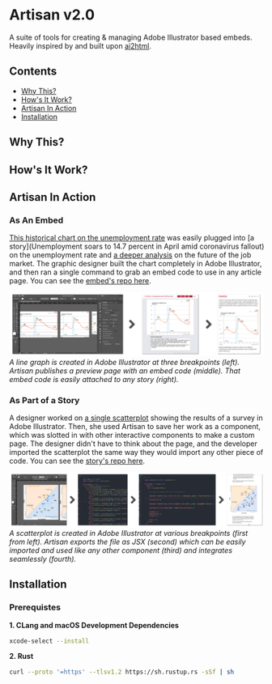 # Artisan v2.0

A suite of tools for creating & managing Adobe Illustrator based embeds. Heavily inspired by and built upon [ai2html](http://ai2html.org/).

## Contents
- [Why This?](#why-this)
- [How's It Work?](#hows-it-work)
- [Artisan In Action](#artisan-in-action)
- [Installation](#installation)

## Why This?


## How's It Work?

## Artisan In Action

### As An Embed
[This historical chart on the unemployment rate](https://www.politico.com/interactives/2020/embed/unemployment-april-2020-line-chart-hnNE7Ja6/preview/) was easily plugged into [a story](Unemployment soars to 14.7 percent in April amid coronavirus fallout) on the unemployment rate and [a deeper analysis](https://www.politico.com/news/2020/05/08/when-will-jobs-return-243925?Asks) on the future of the job market. The graphic designer built the chart completely in Adobe Illustrator, and then ran a single command to grab an embed code to use in any article page. You can see the [embed's repo here](https://github.com/The-Politico/illustration_unempline0420).

![unemployment-graph](docs/pipeline.jpg)
_A line graph is created in Adobe Illustrator at three breakpoints (left). Artisan publishes a preview page with an embed code (middle). That embed code is easily attached to any story (right)._

### As Part of a Story
A designer worked on [a single scatterplot](https://www.politico.com/interactives/2020/coronavirus-activity-risk-what-is-safe-poll/#g-Scatterplot-Desktop-img) showing the results of a survey in Adobe Illustrator. Then, she used Artisan to save her work as a component, which was slotted in with other interactive components to make a custom page. The designer didn't have to think about the page, and the developer imported the scatterplot the same way they would import any other piece of code. You can see the [story's repo here](https://github.com/The-Politico/interactive_coronavirus-activity-risk).

![risk-scatterplot](docs/export.jpg)
_A scatterplot is created in Adobe Illustrator at various breakpoints (first from left). Artisan exports the file as JSX (second) which can be easily imported and used like any other component (third) and integrates seamlessly (fourth)._


## Installation

### Prerequistes

**1. CLang and macOS Development Dependencies**
```zsh
xcode-select --install
```
**2. Rust**

```zsh
curl --proto '=https' --tlsv1.2 https://sh.rustup.rs -sSf | sh
```

